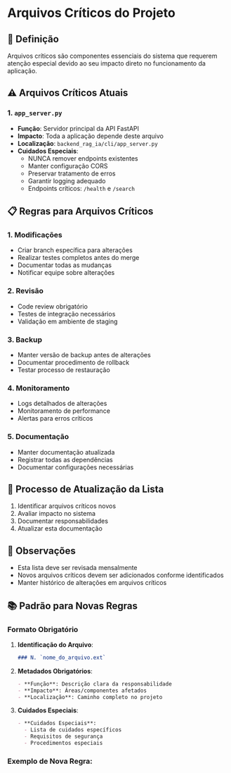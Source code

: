 # Arquivos Críticos do Projeto

## 🚨 Definição

Arquivos críticos são componentes essenciais do sistema que requerem atenção especial devido ao seu impacto direto no funcionamento da aplicação.

## ⚠️ Arquivos Críticos Atuais

### 1. `app_server.py`

- **Função**: Servidor principal da API FastAPI
- **Impacto**: Toda a aplicação depende deste arquivo
- **Localização**: `backend_rag_ia/cli/app_server.py`
- **Cuidados Especiais**:
  - NUNCA remover endpoints existentes
  - Manter configuração CORS
  - Preservar tratamento de erros
  - Garantir logging adequado
  - Endpoints críticos: `/health` e `/search`

## 📋 Regras para Arquivos Críticos

### 1. Modificações

- Criar branch específica para alterações
- Realizar testes completos antes do merge
- Documentar todas as mudanças
- Notificar equipe sobre alterações

### 2. Revisão

- Code review obrigatório
- Testes de integração necessários
- Validação em ambiente de staging

### 3. Backup

- Manter versão de backup antes de alterações
- Documentar procedimento de rollback
- Testar processo de restauração

### 4. Monitoramento

- Logs detalhados de alterações
- Monitoramento de performance
- Alertas para erros críticos

### 5. Documentação

- Manter documentação atualizada
- Registrar todas as dependências
- Documentar configurações necessárias

## 🔄 Processo de Atualização da Lista

1. Identificar arquivos críticos novos
2. Avaliar impacto no sistema
3. Documentar responsabilidades
4. Atualizar esta documentação

## 📝 Observações

- Esta lista deve ser revisada mensalmente
- Novos arquivos críticos devem ser adicionados conforme identificados
- Manter histórico de alterações em arquivos críticos

## 📚 Padrão para Novas Regras

### Formato Obrigatório

1. **Identificação do Arquivo**:

   ```markdown
   ### N. `nome_do_arquivo.ext`
   ```

2. **Metadados Obrigatórios**:

   ```markdown
   - **Função**: Descrição clara da responsabilidade
   - **Impacto**: Áreas/componentes afetados
   - **Localização**: Caminho completo no projeto
   ```

3. **Cuidados Especiais**:
   ```markdown
   - **Cuidados Especiais**:
     - Lista de cuidados específicos
     - Requisitos de segurança
     - Procedimentos especiais
   ```

### Exemplo de Nova Regra:

